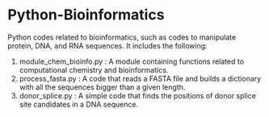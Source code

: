 # Python-Bioinformatics
Python codes related to bioinformatics, such as codes to manipulate protein, DNA, and RNA sequences.
It includes the following:
1) module_chem_bioinfo.py : A module containing functions related to computational chemistry and bioinformatics.
2) process_fasta.py       : A code that reads a FASTA file and builds a dictionary with all the sequences bigger than a given length.
3) donor_splice.py        : A simple code that finds the positions of donor splice site candidates in a DNA sequence.
